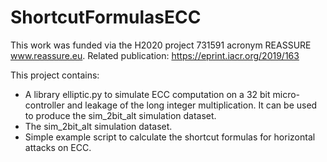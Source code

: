 # ShortcutFormulasECC

This work was funded via the H2020 project 731591 acronym REASSURE www.reassure.eu. 
Related publication: https://eprint.iacr.org/2019/163

This project contains:
  - A library elliptic.py to simulate ECC computation on a 32 bit micro-controller and leakage of the long integer multiplication. It can be used to produce the sim_2bit_alt simulation  dataset.
  - The sim_2bit_alt simulation dataset. 
  - Simple example script to calculate the shortcut formulas for horizontal attacks on ECC.
